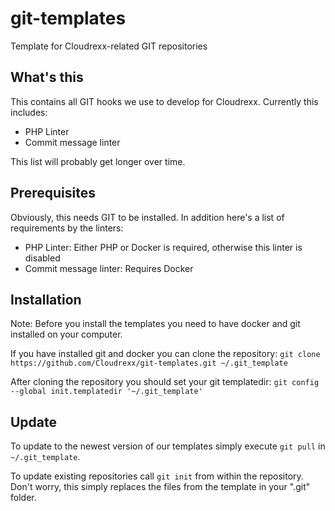 # git-templates
Template for Cloudrexx-related GIT repositories

## What's this
This contains all GIT hooks we use to develop for Cloudrexx. Currently this includes:
- PHP Linter
- Commit message linter

This list will probably get longer over time.

## Prerequisites
Obviously, this needs GIT to be installed. In addition here's a list of
requirements by the linters:
- PHP Linter: Either PHP or Docker is required, otherwise this linter is disabled
- Commit message linter: Requires Docker

## Installation
Note: Before you install the templates you need to have docker and git installed on your computer.

If you have installed git and docker you can clone the repository:
`git clone https://github.com/Cloudrexx/git-templates.git ~/.git_template`

After cloning the repository you should set your git templatedir:
`git config --global init.templatedir '~/.git_template'` 

## Update
To update to the newest version of our templates simply execute `git pull` in `~/.git_template`.

To update existing repositories call `git init` from within the repository. Don't worry, this simply replaces the files from the template in your ".git" folder.
